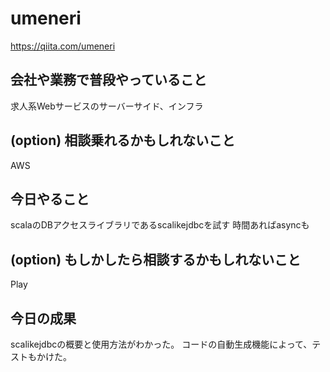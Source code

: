 # umeneri
https://qiita.com/umeneri

## 会社や業務で普段やっていること
求人系Webサービスのサーバーサイド、インフラ

## (option) 相談乗れるかもしれないこと
AWS

## 今日やること
scalaのDBアクセスライブラリであるscalikejdbcを試す
時間あればasyncも

## (option) もしかしたら相談するかもしれないこと
Play

## 今日の成果
scalikejdbcの概要と使用方法がわかった。
コードの自動生成機能によって、テストもかけた。

